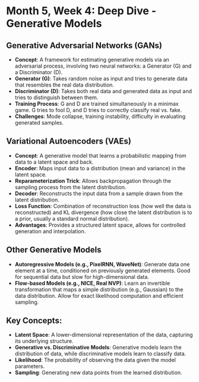 # Month 5, Week 4: Deep Dive - Generative Models

## Generative Adversarial Networks (GANs)
- **Concept**: A framework for estimating generative models via an adversarial process, involving two neural networks: a Generator (G) and a Discriminator (D).
- **Generator (G)**: Takes random noise as input and tries to generate data that resembles the real data distribution.
- **Discriminator (D)**: Takes both real data and generated data as input and tries to distinguish between them.
- **Training Process**: G and D are trained simultaneously in a minimax game. G tries to fool D, and D tries to correctly classify real vs. fake.
- **Challenges**: Mode collapse, training instability, difficulty in evaluating generated samples.

## Variational Autoencoders (VAEs)
- **Concept**: A generative model that learns a probabilistic mapping from data to a latent space and back.
- **Encoder**: Maps input data to a distribution (mean and variance) in the latent space.
- **Reparameterization Trick**: Allows backpropagation through the sampling process from the latent distribution.
- **Decoder**: Reconstructs the input data from a sample drawn from the latent distribution.
- **Loss Function**: Combination of reconstruction loss (how well the data is reconstructed) and KL divergence (how close the latent distribution is to a prior, usually a standard normal distribution).
- **Advantages**: Provides a structured latent space, allows for controlled generation and interpolation.

## Other Generative Models
- **Autoregressive Models (e.g., PixelRNN, WaveNet)**: Generate data one element at a time, conditioned on previously generated elements. Good for sequential data but slow for high-dimensional data.
- **Flow-based Models (e.g., NICE, Real NVP)**: Learn an invertible transformation that maps a simple distribution (e.g., Gaussian) to the data distribution. Allow for exact likelihood computation and efficient sampling.

## Key Concepts:
- **Latent Space**: A lower-dimensional representation of the data, capturing its underlying structure.
- **Generative vs. Discriminative Models**: Generative models learn the distribution of data, while discriminative models learn to classify data.
- **Likelihood**: The probability of observing the data given the model parameters.
- **Sampling**: Generating new data points from the learned distribution.
